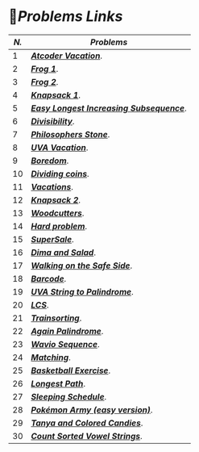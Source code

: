 # :pushpin:***Problems Links***
|***N.***| ***Problems***|
|---| --------|
|1| [***Atcoder Vacation***](https://atcoder.jp/contests/dp/tasks/dp_c?lang=en).|
|2| [***Frog 1***](https://atcoder.jp/contests/dp/tasks/dp_a?lang=en).|
|3| [***Frog 2***](https://atcoder.jp/contests/dp/tasks/dp_b?lang=en).|
|4| [***Knapsack 1***](https://atcoder.jp/contests/dp/tasks/dp_d?lang=en).|
|5| [***Easy Longest Increasing Subsequence***](https://www.spoj.com/problems/ELIS/en/).|
|6|[***Divisibility***](https://onlinejudge.org/index.php?option=com_onlinejudge&Itemid=8&page=show_problem&problem=977).|
|7| [***Philosophers Stone***](https://www.spoj.com/problems/BYTESM2/en/).|
|8| [***UVA Vacation***](https://onlinejudge.org/index.php?option=com_onlinejudge&Itemid=8&page=show_problem&problem=1133).|
|9| [***Boredom***](https://codeforces.com/problemset/problem/456/C ).|
|10| [***Dividing coins***](https://onlinejudge.org/index.php?option=com_onlinejudge&Itemid=8&page=show_problem&problem=503).|
|11| [***Vacations***](https://codeforces.com/problemset/problem/699/C).|
|12| [***Knapsack 2***](https://atcoder.jp/contests/dp/tasks/dp_e?lang=en ).|
|13| [***Woodcutters***](https://codeforces.com/contest/545/problem/C).|
|14| [***Hard problem***](https://codeforces.com/contest/706/problem/C).|
|15| [***SuperSale***](https://onlinejudge.org/index.php?option=com_onlinejudge&Itemid=8&page=show_problem&problem=1071).|
|16| [***Dima and Salad***](https://codeforces.com/contest/366/problem/C ).|
|17| [***Walking on the Safe Side***](https://onlinejudge.org/index.php?option=com_onlinejudge&Itemid=8&page=show_problem&problem=766).|
|18| [***Barcode***](https://codeforces.com/problemset/problem/225/C).|
|19| [***UVA String to Palindrome***](https://onlinejudge.org/index.php?option=com_onlinejudge&Itemid=8&page=show_problem&problem=1680).|
|20| [***LCS***](https://atcoder.jp/contests/dp/tasks/dp_f).|
|21| [***Trainsorting***](https://onlinejudge.org/index.php?option=com_onlinejudge&Itemid=8&page=show_problem&problem=2451).|
|22| [***Again Palindrome***](https://onlinejudge.org/index.php?option=com_onlinejudge&Itemid=8&page=show_problem&problem=1558).|
|23| [***Wavio Sequence***](https://onlinejudge.org/index.php?option=com_onlinejudge&Itemid=8&page=show_problem&problem=1475).|
|24| [***Matching***](https://atcoder.jp/contests/dp/tasks/dp_o).|
|25| [***Basketball Exercise***](https://codeforces.com/problemset/problem/1195/C).|
|26| [***Longest Path***](https://atcoder.jp/contests/dp/tasks/dp_g).|
|27| [***Sleeping Schedule***](https://codeforces.com/problemset/problem/1324/E).|
|28| [***Pokémon Army (easy version)***](https://codeforces.com/contest/1420/problem/C1).|
|29| [***Tanya and Colored Candies***](https://codeforces.com/contest/1057/problem/C).|
|30| [***Count Sorted Vowel Strings***](https://leetcode.com/problems/count-sorted-vowel-strings/).|
